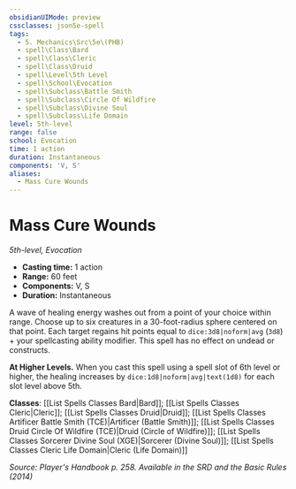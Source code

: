 ```yaml
---
obsidianUIMode: preview
cssclasses: json5e-spell
tags:
  - 5. Mechanics\Src\5e\(PHB)
  - spell\Class\Bard
  - spell\Class\Cleric
  - spell\Class\Druid
  - spell\Level\5th Level
  - spell\School\Evocation
  - spell\Subclass\Battle Smith
  - spell\Subclass\Circle Of Wildfire
  - spell\Subclass\Divine Soul
  - spell\Subclass\Life Domain
level: 5th-level
range: false
school: Evocation
time: 1 action
duration: Instantaneous
components: 'V, S'
aliases:
  - Mass Cure Wounds
---
```

# Mass Cure Wounds
*5th-level, Evocation*  

- **Casting time:** 1 action
- **Range:** 60 feet
- **Components:** V, S
- **Duration:** Instantaneous

A wave of healing energy washes out from a point of your choice within range. Choose up to six creatures in a 30-foot-radius sphere centered on that point. Each target regains hit points equal to `dice:3d8|noform|avg` (`3d8`) + your spellcasting ability modifier. This spell has no effect on undead or constructs.

**At Higher Levels.** When you cast this spell using a spell slot of 6th level or higher, the healing increases by `dice:1d8|noform|avg|text(1d8)` for each slot level above 5th.

**Classes**: [[List Spells Classes Bard\|Bard]]; [[List Spells Classes Cleric\|Cleric]]; [[List Spells Classes Druid\|Druid]]; [[List Spells Classes Artificer Battle Smith (TCE)\|Artificer (Battle Smith)]]; [[List Spells Classes Druid Circle Of Wildfire (TCE)\|Druid (Circle of Wildfire)]]; [[List Spells Classes Sorcerer Divine Soul (XGE)\|Sorcerer (Divine Soul)]]; [[List Spells Classes Cleric Life Domain\|Cleric (Life Domain)]]

*Source: Player's Handbook p. 258. Available in the <span title='Systems Reference Document (5.1)'>SRD</span> and the Basic Rules (2014)*
